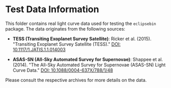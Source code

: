 # Test Data Information

This folder contains real light curve data used for testing the `eclipsebin` package. The data originates from the following sources:

- **TESS (Transiting Exoplanet Survey Satellite)**: 
  Ricker et al. (2015). "Transiting Exoplanet Survey Satellite (TESS)." [DOI: 10.1117/1.JATIS.1.1.014003](https://doi.org/10.1117/1.JATIS.1.1.014003)

- **ASAS-SN (All-Sky Automated Survey for Supernovae)**: 
  Shappee et al. (2014). "The All-Sky Automated Survey for Supernovae (ASAS-SN) Light Curve Data." [DOI: 10.1088/0004-637X/788/1/48](https://doi.org/10.1088/0004-637X/788/1/48)

Please consult the respective archives for more details on the data.
